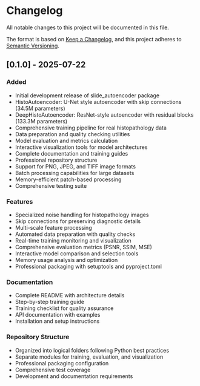 # Changelog

All notable changes to this project will be documented in this file.

The format is based on [Keep a Changelog](https://keepachangelog.com/en/1.0.0/),
and this project adheres to [Semantic Versioning](https://semver.org/spec/v2.0.0.html).

## [0.1.0] - 2025-07-22

### Added
- Initial development release of slide_autoencoder package
- HistoAutoencoder: U-Net style autoencoder with skip connections (34.5M parameters)
- DeepHistoAutoencoder: ResNet-style autoencoder with residual blocks (133.3M parameters)
- Comprehensive training pipeline for real histopathology data
- Data preparation and quality checking utilities
- Model evaluation and metrics calculation
- Interactive visualization tools for model architectures
- Complete documentation and training guides
- Professional repository structure
- Support for PNG, JPEG, and TIFF image formats
- Batch processing capabilities for large datasets
- Memory-efficient patch-based processing
- Comprehensive testing suite

### Features
- Specialized noise handling for histopathology images
- Skip connections for preserving diagnostic details
- Multi-scale feature processing
- Automated data preparation with quality checks
- Real-time training monitoring and visualization
- Comprehensive evaluation metrics (PSNR, SSIM, MSE)
- Interactive model comparison and selection tools
- Memory usage analysis and optimization
- Professional packaging with setuptools and pyproject.toml

### Documentation
- Complete README with architecture details
- Step-by-step training guide
- Training checklist for quality assurance
- API documentation with examples
- Installation and setup instructions

### Repository Structure
- Organized into logical folders following Python best practices
- Separate modules for training, evaluation, and visualization
- Professional packaging configuration
- Comprehensive test coverage
- Development and documentation requirements
